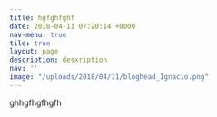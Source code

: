 ```yaml
---
title: hgfghfghf
date: 2018-04-11 07:20:14 +0000
nav-menu: true
tile: true
layout: page
description: desxription
nav: ''
image: "/uploads/2018/04/11/bloghead_Ignacio.png"
---
```

ghhgfhgfhgfh